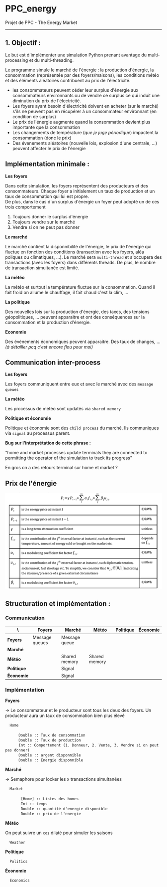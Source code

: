# PPC_energy
Projet de PPC - The Energy Market

<hr>

## 1. Objectif :

Le but est d'implémenter une simulation Python prenant avantage du multi-processing et du multi-threading.

Le programme simule le marché de l'énergie : la production d'énergie, la consommation (représentée par des foyers/maisons), les conditions météo et des éléments aléatoires contribuent au prix de l'électricité.

 - les consommateurs peuvent céder leur surplus d'énergie aux consommateurs environnants ou de vendre ce surplus ce qui induit une diminution du prix de l'électricité.
 -  Les foyers ayant besoin d'électricité doivent en acheter (sur le marché) s'ils ne peuvent pas en récupérer à un consommateur environnant (en condition de surplus)
 - Le prix de l'énergie augmente quand la consommation devient plus importante que la consommation
 - Les changements de température (*que je juge périodique*) impactent la consommation (donc le prix)
 - Des évenements aléatoires (nouvelle lois, explosion d'une centrale, …) peuvent affecter le prix de l'énergie
 
 ## Implémentation minimale : 
 
 **Les foyers**
 
  Dans cette simulation, les foyers représentent des producteurs et des consommateurs. Chaque foyer a initialement un taux de production et un taux de consommation qui lui est propre.  
  De plus, dans le cas d'un surplus d'énergie un foyer peut adopté un de ces trois comportement 
  
  1. Toujours donner le surplus d'énergie
  2. Toujours vendre sur le marché
  3. Vendre si on ne peut pas donner
 
 **Le marché**
 
 Le marché contient la disponnibilité de l'énergie, le prix de l'énergie qui fluctue en fonction des conditions (transaction avec les foyers, aléa poliques ou climatiques, …). Le marché sera ```multi-thread``` et s'occupera des transactions (avec les foyers) dans différents threads. De plus, le nombre de transaction simultanée est limité.
 
 **La météo**
 
 La météo et surtout la température fluctue sur la consommation. Quand il fait froid on allume le chauffage, il fait chaud c'est la clim, …
 
 **La politique**
 
 Des nouvelles lois sur la production d'énergie, des taxes, des tensions géopolitiques, … peuvent apparaitre et ont des conséquences sur la consommation et la production d'énergie.
 
 **Economie**
    
 Des évènements économiques peuvent apparaitre. Des taux de changes, …
 *(à détailler pcq c'est encore flou pour moi)*
 
 ## Communication inter-process
 
 **Les foyers**
 
 Les foyers communiquent entre eux et avec le marché avec des ```message queues```
 
 **La météo**
 
 Les processus de météo sont updatés via ```shared memory```
 
 **Politique et économie**
 
 Politique et économie sont des ```child process``` du marché. Ils communiques via ```signal``` au processus parent.
 
 
 **Bug sur l'interprétation de cette phrase :**
 
 "home and market processes update terminals they are connected to permitting the operator of the simulation to track its progress"
 
 En gros on a des retours terminal sur home et market ?
 
 ## Prix de l'énergie
 
 <img alt="Calcul du prix de l'energie" src="/img/calcul_price.png">
 
 ## Structuration et implémentation :
 
 ### Communication

| \         | Foyers | Marché | Météo | Politique | Économie |
| -         | ------ | ------ | ----- | --------- |  ------- |
| **Foyers**    | Message queues     | Message queue        |       |           |          |
| **Marché**    |        |        |       |           |          |
| **Météo**   |        | Shared memory       |  Shared memory     |           |          |
| **Politique** |        |   Signal     |       |           |          |
| **Économie**  |        |    Signal    |       |           |          |


### Implémentation

**Foyers**

-> Le consommateur et le producteur sont tous les deux des foyers. Un producteur aura un taux de consommation bien plus élevé
   
      Home
      
          Double :: Taux de consommation
          Double :: Taux de production
          Int :: Comportement (1. Donneur, 2. Vente, 3. Vendre si on peut pas donner)
          Double :: argent disponnible
          Double :: Energie disponnible
      
**Marché**

-> Semaphore pour locker les x transactions simultanées
   
      Market
      
           [Home] :: Listes des homes
           Int :: temps
           Double :: quantité d'energie disponible
           Double :: prix de l'energie
   
   
**Météo**
   
   On peut suivre un `cos` dilaté pour simuler les saisons
   
      Weather
      
**Politique**
   
      Politics
      
**Économie**
   
      Economics
